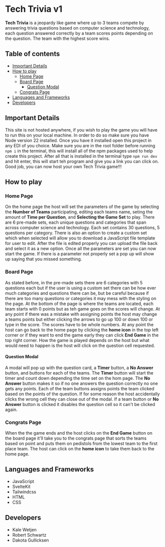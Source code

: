 # Tech Trivia v1

**Tech Trivia** is a jeopardy like game where up to 3 teams compete by answering trivia questions based on computer science and technology, each question answered correctly by a team scores points depending on the question. The team with the highest score wins.

## Table of contents

- [Important Details](#important-details)
- [How to play](#how-to-play)
  - [Home Page](#home-page)
  - [Board Page](#board-page)
    - [Question Modal](#question-modal)
  - [Congrats Page](#congrats-page)
- [Languages and Frameworks](#languages-and-frameworks)
- [Developers](#developers)

## Important Details

This site is not hosted anywhere, if you wish to play the game you will have to run this on your local machine. In order to do so make sure you have Node version 22 installed. Once you have it installed open this project in any EDI of you choice. Make sure you are in the root folder before running `npm i` in the terminal, this will install all of the npm packages used to help create this project. After all that is installed in the terminal type `npm run dev` and hit enter, this will start teh program and give you a link you can click on. Good job, you can now host your own Tech Trivia game!!!

## How to play

### Home Page

On the home page the host will set the parameters of the game by selecting the **Number of Teams** participating, editing each teams name, seting the amount of **Time per Question**, and **Selecting the Game Set** to play. There are 6 pre-made sets, each unique questions and categories that span across computer science and technology. Each set contains 30 questions, 5 questions per category. There is also an option to create a custom set which when selected will allow you to download a JavaScript file template for user to edit. After the file is edited properly you can upload the file back and select it as a new option. Once all the parameters are set you can now start the game. If there is a parameter not properly set a pop up will show up saying that you missed something.

### Board Page

As stated before, in the pre-made sets there are 6 categories with 5 questions each but if the user is using a custom set there can be how ever much categories and questions there can be, but be careful because if there are too many questions or categories it may mess with the styling on the page. At the bottom of the page is where the teams are located, each team starts with 0 points but as teh game goes on the scores will change. At any point if there was a mistake with assigning points the host may change a teams points but either clicking the arrows to go up 100 or down 100 or type in the score. The scores have to be whole numbers. At any point the host can go back to the home page by clicking the **home icon** in the top left corner or if they want to end the game early they can click **End Game** in the top right corner. How the game is played depends on the host but what would need to happen is the host will click on the question cell requested.

#### Question Modal

A modal will pop up with the question card, a **Timer** button, a **No Answer** button, and buttons for each of the teams. The **Timer** button will start the timer and count down depending the time set on the hom page. The **No Answer** button makes it so if no one answers the question correctly no one gets any points. Each of the team buttons assigns points the team clicked based on the points of the question. If for some reason the host accidentally clicks the wrong cell they can close out of the modal. If a team button or **No Answer** button is clicked it disables the question cell so it can't be clicked again.

### Congrats Page

When the the game ends and the host clicks on the **End Game** button on the board page it'll take you to the congrats page that sorts the teams based on point and puts them on pedistols from the lowest team to the first place team. The host can click on the **home icon** to take them back to the home page.

## Languages and Frameworks

- JavaScript
- SvelteKit
- Tailwindcss
- HTML
- CSS

## Developers

- Kale Wetjen
- Robert Schwartz
- Dakota Gullicksen
